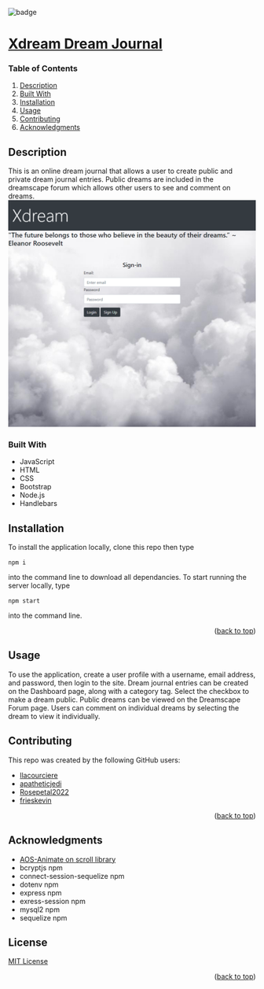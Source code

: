 
<div id="top"></div>

![badge](https://img.shields.io/badge/license-MIT-brightgreen)

# [Xdream Dream Journal](https://github.com/llacourciere/Xdream)

### Table of Contents

1. [Description](#description)
2. [Built With](#built-with)
3. [Installation](#installation)
4. [Usage](#usage)
5. [Contributing](#contributing)
6. [Acknowledgments](#acknowledgments)

## Description

This is an online dream journal that allows a user to create public and private dream journal entries. Public dreams are included in the dreamscape forum which allows other users to see and comment on dreams.
![Xdream screenshot](./public/images/screencapture-localhost-3001-2022-10-24-16_45_12.png)

### Built With


* JavaScript
* HTML
* CSS
* Bootstrap
* Node.js
* Handlebars

## Installation

To install the application locally, clone this repo then type 
~~~ 
npm i 
~~~ 
into the command line to download all dependancies. To start running the server locally, type 
~~~ 
npm start 
~~~ 
into the command line. 

<p align="right">(<a href="#top">back to top</a>)</p>

## Usage

To use the application, create a user profile with a username, email address, and password, then login to the site. Dream journal entries can be created on the Dashboard page, along with a category tag. Select the checkbox to make a dream public. Public dreams can be viewed on the Dreamscape Forum page. Users can comment on individual dreams by selecting the dream to view it individually.

## Contributing

This repo was created by the following GitHub users: 
* [llacourciere](https://github.com/llacourciere)
* [apatheticjedi](https://github.com/apatheticjedi)
* [Rosepetal2022](https://github.com/Rosepetal2022)
* [frieskevin](https://github.com/frieskevin)

<p align="right">(<a href="#top">back to top</a>)</p>



## Acknowledgments

* [AOS-Animate on scroll library](https://github.com/michalsnik/aos)
* bcryptjs npm
* connect-session-sequelize npm
* dotenv npm
* express npm
* exress-session npm
* mysql2 npm
* sequelize npm



## License

[MIT License](https://spdx.org/licenses/MIT.html)


<p align="right">(<a href="#top">back to top</a>)</p>
